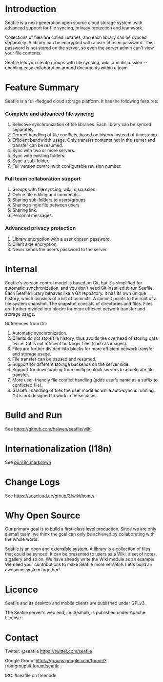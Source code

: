 Introduction
============

Seafile is a next-generation open source cloud storage system, with advanced support for file syncing, privacy protection and teamwork.

Collections of files are called libraries, and each library can be synced separately. A library can be encrypted with a user chosen password. This password is not stored on the server, so even the server admin can't view your file contents.

Seafile lets you create groups with file syncing, wiki, and discussion -- enabling easy collaboration around documents within a team. 

Feature Summary
===============

Seafile is a full-fledged cloud storage platform. It has the following features:

### Complete and advanced file syncing

1. Selective synchronization of file libraries. Each library can be synced separately.
2. Correct handling of file conflicts, based on history instead of timestamp.
3. Efficient bandwidth usage. Only transfer contents not in the server and transfer can be resumed.
4. Sync with two or more servers.
5. Sync with existing folders.
6. Sync a sub-folder.
7. Full version control with configurable revision number.


### Full team collaboration support

1. Groups with file syncing, wiki, discussion.
2. Online file editing and comments.
3. Sharing sub-folders to users/groups
4. Sharing single file between users
5. Sharing link.
6. Personal messages.

### Advanced privacy protection

1. Library encryption with a user chosen password.
2. Client side encryption.
3. Never sends the user's password to the server.

Internal
========

Seafile's version control model is based on Git, but it's simplified for automatic synchronization, and you don't need Git installed to run Seafile. 
Each Seafile library behaves like a Git repository. It has its own unique history, which consists of a list of commits. 
A commit points to the root of a file system snapshot. The snapshot consists of directories and files. 
Files are further divided into blocks for more efficient network transfer and storage usage.

Differences from Git:

1. Automatic synchronization.
2. Clients do not store file history, thus avoids the overhead of storing data twice. Git is not efficient for larger files (such as images).
3. Files are further divided into blocks for more efficient network transfer and storage usage.
4. File transfer can be paused and resumed.
5. Support for different storage backends on the server side.
6. Support for downloading from multiple block servers to accelerate file transfer.
7. More user-friendly file conflict handling (adds user's name as a suffix to conflicted file).
8. Graceful handling of files the user modifies while auto-sync is running. Git is not designed to work in these cases.

Build and Run
=============

See <https://github.com/haiwen/seafile/wiki>

Internationalization (I18n)
==========

See [po/i18n.markdown](https://github.com/haiwen/seafile/blob/master/po/i18n.markdown)

Change Logs
===========

See <https://seacloud.cc/group/3/wiki/home/>


Why Open Source
===============

Our primary goal is to build a first-class level production. Since we are only a small team, we think the goal can only be achieved by collaborating with the whole world.

Seafile is an open and extensible system. A library is a collection of files that could be synced. It can be presented to users as a Wiki, a set of notes, a gallery and so on. We have already write the Wiki module as an example. We need your contributions to make Seafile more versatile. Let's build an awesome system together!

Licence 
=======

Seafile and its desktop and mobile clients are published under GPLv3.

The Seafile server's web end, i.e. Seahub, is published under Apache License.

Contact
=======

Twitter: @seafile <https://twitter.com/seafile>

Google Group: <https://groups.google.com/forum/?fromgroups#!forum/seafile>

IRC: #seafile on freenode
